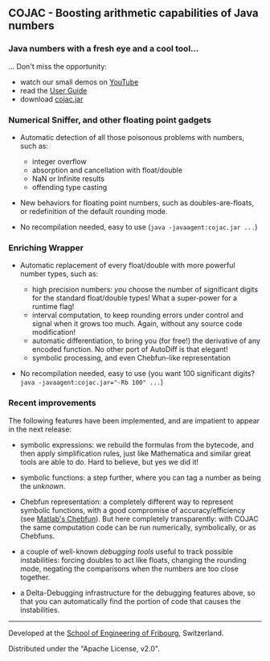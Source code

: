 ## COJAC - Boosting arithmetic capabilities of Java numbers

### Java numbers with a fresh eye and a cool tool...

... Don't miss the opportunity:  
  - watch our small demos on [YouTube](https://youtu.be/DqAFQfbWZOU?list=PLHLKWUtT0B7kNos1e48vKhFlGAXR1AAkF)
  - read the [User Guide](https://github.com/Cojac/Cojac/wiki)
  - download [cojac.jar](https://github.com/Cojac/Cojac/releases/download/v1.4.1/cojac.jar)

### Numerical Sniffer, and other floating point gadgets

- Automatic detection of all those poisonous problems with numbers, such as: 
  - integer overflow
  - absorption and cancellation with float/double
  - NaN or Infinite results
  - offending type casting
  
- New behaviors for floating point numbers, such as doubles-are-floats, or redefinition of the default rounding mode.

- No recompilation needed, easy to use (`java -javaagent:cojac.jar ...`)

### Enriching Wrapper

- Automatic replacement of every float/double with more powerful number types, such as:
  - high precision numbers: *you* choose the number of significant digits for the standard float/double types! What a super-power for a runtime flag!
  - interval computation, to keep rounding errors under control and signal when it grows too much. Again, without any source code modification!
  - automatic differentiation, to bring you (for free!) the derivative of any encoded function. No other port of AutoDiff is that elegant!
  - symbolic processing, and even Chebfun-like representation
  
- No recompilation needed, easy to use (you want 100 significant digits? `java -javaagent:cojac.jar="-Rb 100" ...`)



### Recent improvements

The following features have been implemented, and are impatient to appear in the next release:

- symbolic expressions: we rebuild the formulas from the bytecode, and then apply simplification rules, just like Mathematica and similar great tools are able to do. Hard to believe, but yes we did it!

- symbolic functions: a step further, where you can tag a number as being the *unknown*.

- Chebfun representation: a completely different way to represent symbolic functions, with a good compromise of accuracy/efficiency (see [Matlab's Chebfun](http://www.chebfun.org/)). But here completely transparently: with COJAC the same computation code can be run numerically, symbolically, or as Chebfuns.

- a couple of well-known *debugging tools* useful to track possible instabilities: forcing doubles to act like floats, changing the rounding mode, negating the comparisons when the numbers are too close together. 

- a Delta-Debugging infrastructure for the debugging features above, so that you can automatically find the portion of code that causes the instabilities.

--------------------------

Developed at the [School of Engineering of Fribourg](https://www.heia-fr.ch), 
Switzerland.

Distributed under the "Apache License, v2.0".
